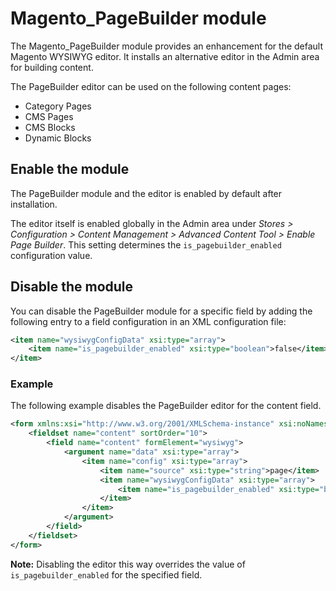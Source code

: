 # Magento_PageBuilder module

The Magento_PageBuilder module provides an enhancement for the default Magento WYSIWYG editor. It installs an alternative editor in the Admin area for building content.

The PageBuilder editor can be used on the following content pages:

* Category Pages
* CMS Pages
* CMS Blocks
* Dynamic Blocks

## Enable the module

The PageBuilder module and the editor is enabled by default after installation.

The editor itself is enabled globally in the Admin area under *Stores > Configuration > Content Management > Advanced Content Tool > Enable Page Builder*.
This setting determines the `is_pagebuilder_enabled` configuration value.

## Disable the module

You can disable the PageBuilder module for a specific field by adding the following entry to a field configuration in an XML configuration file:

```xml
<item name="wysiwygConfigData" xsi:type="array">
    <item name="is_pagebuilder_enabled" xsi:type="boolean">false</item>
</item>
```

### Example

The following example disables the PageBuilder editor for the content field.

```xml
<form xmlns:xsi="http://www.w3.org/2001/XMLSchema-instance" xsi:noNamespaceSchemaLocation="urn:magento:module:Magento_Ui:etc/ui_configuration.xsd">
    <fieldset name="content" sortOrder="10">
        <field name="content" formElement="wysiwyg">
            <argument name="data" xsi:type="array">
                <item name="config" xsi:type="array">
                    <item name="source" xsi:type="string">page</item>
                    <item name="wysiwygConfigData" xsi:type="array">
                        <item name="is_pagebuilder_enabled" xsi:type="boolean">false</item>
                    </item>
                </item>
            </argument>
        </field>
    </fieldset>
</form>
```

**Note:** Disabling the editor this way overrides the value of `is_pagebuilder_enabled` for the specified field.
